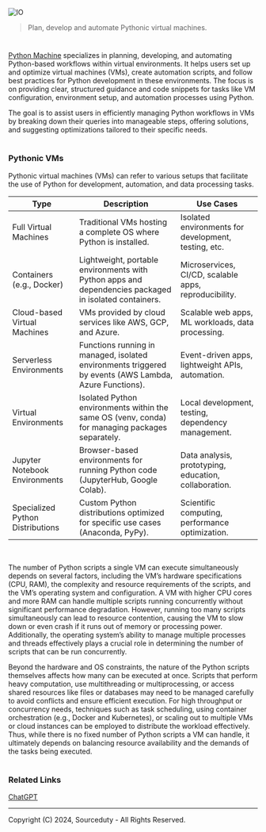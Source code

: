 ![IO](https://github.com/user-attachments/assets/a3c9ea10-763f-4559-a888-282f31ec6ad5)

> Plan, develop and automate Pythonic virtual machines.

#

[Python Machine](https://chatgpt.com/g/g-0KR2vkaU9-python-machine) specializes in planning, developing, and automating Python-based workflows within virtual environments. It helps users set up and optimize virtual machines (VMs), create automation scripts, and follow best practices for Python development in these environments. The focus is on providing clear, structured guidance and code snippets for tasks like VM configuration, environment setup, and automation processes using Python.

The goal is to assist users in efficiently managing Python workflows in VMs by breaking down their queries into manageable steps, offering solutions, and suggesting optimizations tailored to their specific needs.

#
### Pythonic VMs

Pythonic virtual machines (VMs) can refer to various setups that facilitate the use of Python for development, automation, and data processing tasks.

| Type                         | Description                                                                                          | Use Cases                                             |
|------------------------------|------------------------------------------------------------------------------------------------------|-------------------------------------------------------|
| Full Virtual Machines        | Traditional VMs hosting a complete OS where Python is installed.                                     | Isolated environments for development, testing, etc.  |
| Containers (e.g., Docker)    | Lightweight, portable environments with Python apps and dependencies packaged in isolated containers. | Microservices, CI/CD, scalable apps, reproducibility. |
| Cloud-based Virtual Machines | VMs provided by cloud services like AWS, GCP, and Azure.                                             | Scalable web apps, ML workloads, data processing.     |
| Serverless Environments      | Functions running in managed, isolated environments triggered by events (AWS Lambda, Azure Functions).| Event-driven apps, lightweight APIs, automation.      |
| Virtual Environments         | Isolated Python environments within the same OS (venv, conda) for managing packages separately.      | Local development, testing, dependency management.    |
| Jupyter Notebook Environments| Browser-based environments for running Python code (JupyterHub, Google Colab).                       | Data analysis, prototyping, education, collaboration. |
| Specialized Python Distributions | Custom Python distributions optimized for specific use cases (Anaconda, PyPy).                 | Scientific computing, performance optimization.       |

<br>

The number of Python scripts a single VM can execute simultaneously depends on several factors, including the VM’s hardware specifications (CPU, RAM), the complexity and resource requirements of the scripts, and the VM’s operating system and configuration. A VM with higher CPU cores and more RAM can handle multiple scripts running concurrently without significant performance degradation. However, running too many scripts simultaneously can lead to resource contention, causing the VM to slow down or even crash if it runs out of memory or processing power. Additionally, the operating system’s ability to manage multiple processes and threads effectively plays a crucial role in determining the number of scripts that can be run concurrently.

Beyond the hardware and OS constraints, the nature of the Python scripts themselves affects how many can be executed at once. Scripts that perform heavy computation, use multithreading or multiprocessing, or access shared resources like files or databases may need to be managed carefully to avoid conflicts and ensure efficient execution. For high throughput or concurrency needs, techniques such as task scheduling, using container orchestration (e.g., Docker and Kubernetes), or scaling out to multiple VMs or cloud instances can be employed to distribute the workload effectively. Thus, while there is no fixed number of Python scripts a VM can handle, it ultimately depends on balancing resource availability and the demands of the tasks being executed.

#
### Related Links

[ChatGPT](https://github.com/sourceduty/ChatGPT)

***
Copyright (C) 2024, Sourceduty - All Rights Reserved.
